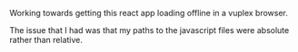 Working towards getting this react app loading offline in a vuplex browser. 

The issue that I had was that my paths to the javascript files were absolute rather than relative. 
